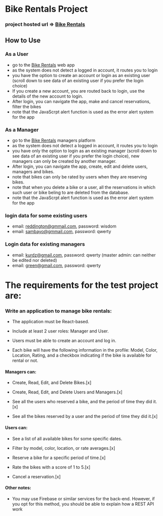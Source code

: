 # Bike Rentals Project

### project hosted url => [Bike Rentals](https://bikerentals.netlify.app/)

## How to Use

### As a User

- go to the [Bike Rentals](https://bikerentals.netlify.app/) web app
- as the system does not detect a logged in account, it routes you to login
- you have the option to create an account or login as an existing user (scroll down to see data of an existing user if you prefer the login choice)
- If you create a new account, you are routed back to login, use the details of the new account to login.
- After login, you can navigate the app, make and cancel reservations, filter the bikes
- note that the JavaScrpt alert function is used as the error alert system for the app

### As a Manager

- go to the [Bike Rentals](https://bikerentals.netlify.app/manager) managers platform
- as the system does not detect a logged in account, it routes you to login
- you have only the option to login as an existing manager (scroll down to see data of an existing user if you prefer the login choice), new managers can only be created by another manager.
- After login, you can navigate the app, create, edit and delete users, managers and bikes.
- note that bikes can only be rated by users when they are reserving bikes.
- note that when you delete a bike or a user, all the reservations in which such user or bike beling to are deleted from the database.
- note that the JavaScrpt alert function is used as the error alert system for the app

### login data for some existing users

- email: reddington@gmmail.com, password: wisdom
- email: sambayo@gmmail.com, password: qwerty

### Login data for existing managers

- email: kurdz@gmail.com, password: qwerty (master admin: can neither be edited nor deleted)
- email: green@gmail.com, password: qwerty

# The requirements for the test project are:

### Write an application to manage bike rentals:

- The application must be React-based.

- Include at least 2 user roles: Manager and User.

- Users must be able to create an account and log in.

- Each bike will have the following information in the profile: Model, Color, Location, Rating, and a checkbox indicating if the bike is available for rental or not.

#### Managers can:

- Create, Read, Edit, and Delete Bikes.[x]

- Create, Read, Edit, and Delete Users and Managers.[x]

- See all the users who reserved a bike, and the period of time they did it.[x]

- See all the bikes reserved by a user and the period of time they did it.[x]

#### Users can:

- See a list of all available bikes for some specific dates.

- Filter by model, color, location, or rate averages.[x]

- Reserve a bike for a specific period of time.[x]

- Rate the bikes with a score of 1 to 5.[x]

- Cancel a reservation.[x]

#### Other notes:

- You may use Firebase or similar services for the back-end. However, if you opt for this method, you should be able to explain how a REST API work
